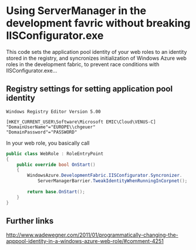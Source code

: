 ﻿Using ServerManager in the development favric without breaking IISConfigurator.exe
==================================================================================

This code sets the application pool identity of your web roles to an identity stored in 
the registry, and syncronizes initialization of Windows Azure web roles in the 
development fabric, to prevent race conditions with IISConfigurator.exe...

Registry settings for setting application pool identity
-------------------------------------------------------

	Windows Registry Editor Version 5.00
	
	[HKEY_CURRENT_USER\Software\Microsoft EMIC\Cloud\VENUS-C]
	"DomainUserName"="EUROPE\\chgeuer"
	"DomainPassword"="PASSWORD"

In your web role, you basically call 

````C#
public class WebRole : RoleEntryPoint
{
	public override bool OnStart()
	{
		WindowsAzure.DevelopmentFabric.IISConfigurator.Syncronizer.
			ServerManagerBarrier.TweakIdentityWhenRunningInCorpnet();
			
		return base.OnStart();
	}
}
````

Further links
-------------

http://www.wadewegner.com/2011/01/programmatically-changing-the-apppool-identity-in-a-windows-azure-web-role/#comment-4251

